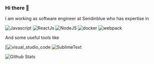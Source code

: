### Hi there 👋
I am working as software engineer at Sendinblue who has expertise in

![Javascript](https://aleen42.github.io/badges/src/javascript.svg)
![ReactJs](https://aleen42.github.io/badges/src/react.svg)
![NodeJS](https://aleen42.github.io/badges/src/node.svg)
![docker](https://aleen42.github.io/badges/src/docker.svg)
![webpack](https://aleen42.github.io/badges/src/webpack.svg)

And some useful tools like

[![visual_studio_code](https://aleen42.github.io/badges/src/visual_studio_code.svg)
![SublimeText](https://aleen42.github.io/badges/src/sublime_text.svg)

![Github Stats](https://github-readme-stats.vercel.app/api?username=abhinavRai23&bg_color=30,e96443,904e95&title_color=fff&text_color=fff&show_icons=true&icon_color=fff)

<!--
**abhinavRai23/abhinavRai23** is a ✨ _special_ ✨ repository because its `README.md` (this file) appears on your GitHub profile.

Here are some ideas to get you started:

- 🔭 I’m currently working on ...
- 🌱 I’m currently learning ...
- 👯 I’m looking to collaborate on ...
- 🤔 I’m looking for help with ...
- 💬 Ask me about ...
- 📫 How to reach me: ...
- 😄 Pronouns: ...
- ⚡ Fun fact: ...
-->
